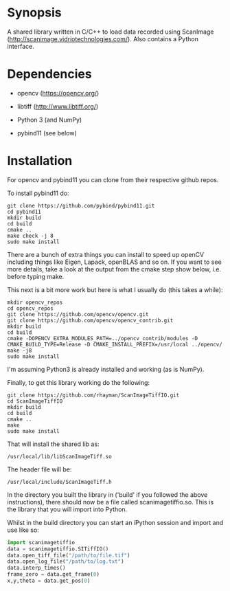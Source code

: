 Synopsis
========

A shared library written in C/C++ to load data recorded using ScanImage (http://scanimage.vidriotechnologies.com/). Also contains a Python interface.


Dependencies
============

- opencv (https://opencv.org/)

- libtiff (http://www.libtiff.org/)

- Python 3 (and NumPy)

- pybind11 (see below)

Installation
============

For opencv and pybind11 you can clone from their respective github repos.

To install pybind11 do:

```
git clone https://github.com/pybind/pybind11.git
cd pybind11
mkdir build
cd build
cmake ..
make check -j 8
sudo make install
```

There are a bunch of extra things you can install to speed up openCV including
things like Eigen, Lapack, openBLAS and so on. If you want to see more details,
take a look at the output from the cmake step show below, i.e. before typing
make.

This next is a bit more work but here is what I usually do (this takes a while):

```
mkdir opencv_repos
cd opencv_repos
git clone https://github.com/opencv/opencv.git
git clone https://github.com/opencv/opencv_contrib.git
mkdir build
cd build
cmake -DOPENCV_EXTRA_MODULES_PATH=../opencv_contrib/modules -D CMAKE_BUILD_TYPE=Release -D CMAKE_INSTALL_PREFIX=/usr/local ../opencv/
make -j8
sudo make install
```

I'm assuming Python3 is already installed and working (as is NumPy).

Finally, to get this library working do the following:

```
git clone https://github.com/rhayman/ScanImageTiffIO.git
cd ScanImageTiffIO
mkdir build
cd build
cmake ..
make
sudo make install
```

That will install the shared lib as:

`
/usr/local/lib/libScanImageTiff.so
`

The header file will be:

`
/usr/local/include/ScanImageTiff.h
`

In the directory you built the library in ('build' if you followed the above instructions), 
there should now be a file called scanimagetiffio.so. This is the library that you will 
import into Python.

Whilst in the build directory you can start an iPython session and import and use like so:

```python
import scanimagetiffio
data = scanimagetiffio.SITiffIO()
data.open_tiff_file("/path/to/file.tif")
data.open_log_file("/path/to/log.txt")
data.interp_times()
frame_zero = data.get_frame(0)
x,y,theta = data.get_pos(0)
```
